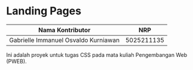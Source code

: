 # Landing Pages

| Nama Kontributor | NRP |
|------------------|-----|
| Gabrielle Immanuel Osvaldo Kurniawan | 5025211135 |

Ini adalah proyek untuk tugas CSS pada mata kuliah Pengembangan Web (PWEB).

